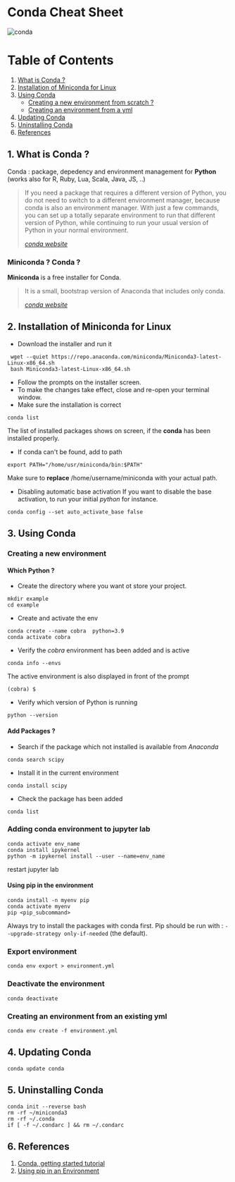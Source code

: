 ﻿
# Conda Cheat Sheet 

![conda](https://user-images.githubusercontent.com/62952163/198683845-f5706e8b-182e-407d-88fd-85eb97f6ad45.png)

# Table of Contents
1. [What is Conda ? ](#what)
2. [Installation of Miniconda for Linux](#installation)
3. [Using Conda](#usage)
   - [Creating a new environment from scratch ?](#newenv)
   - [Creating an environment from a yml](#yml)
4. [Updating Conda](#update)
5. [Uninstalling Conda](#uninstall)
6. [References](#references)


## 1. What is Conda ? <a name="what"></a>
Conda : package, depedency and environment management for **Python** (works also for R, Ruby, Lua, Scala, Java, JS, ..)

> If you need a package that requires a different version of Python, you do not need to switch to a different environment manager, because conda is also an environment manager. With just a few commands, you can set up a totally separate environment to run that different version of Python, while continuing to run your usual version of Python in your normal environment.
>
> <cite>[conda website](https://docs.conda.io/en/latest/miniconda.html)</cite>

### Miniconda ? Conda ? 
**Miniconda** is a free installer for Conda. 

> It is a small, bootstrap version of Anaconda that includes only conda.
>
> <cite>[conda website](https://docs.conda.io/en/latest/miniconda.html)<cite>

## 2. Installation of Miniconda for Linux <a name="installation"></a>

-  Download the installer and run it 
```{bash}
 wget --quiet https://repo.anaconda.com/miniconda/Miniconda3-latest-Linux-x86_64.sh
 bash Miniconda3-latest-Linux-x86_64.sh
```
- Follow the prompts on the installer screen. 
- To make the changes take effect, close and re-open your terminal window. 
- Make sure the installation is correct 
```{bash}
conda list 
```
The list of installed packages shows on screen, if the **conda** has been installed properly.

- If conda can't be found, add to path
```{bash}
export PATH="/home/usr/miniconda/bin:$PATH"
```
Make sure to **replace** /home/username/miniconda with your actual path.

- Disabling automatic base activation 
If you want to disable the base activation, to run your initial *python* for instance. 
```{bash}
conda config --set auto_activate_base false
```

## 3. Using Conda <a name="usage"></a>

### Creating a new environment <a name="newenv"></a>
#### Which Python ? 
- Create the directory where you want ot store your project.
```{bash}
mkdir example 
cd example
```
- Create and activate the env
```{bash}
conda create --name cobra  python=3.9
conda activate cobra
```
- Verify the *cobra* environment has been added and is active
```{bash}
conda info --envs
```
The active environment is also displayed in front of the prompt 
```{bash}
(cobra) $
```

- Verify which version of Python is running
```{bash}
python --version
```
#### Add Packages ? 
- Search if the package which not installed is available from *Anaconda*
```bash{bash}
conda search scipy
```
- Install it in the current environment
```{bash}
conda install scipy
```

- Check the package has been added
```{bash}
conda list
```
### Adding conda environment to jupyter lab
 ```{bash}
conda activate env_name
conda install ipykernel
python -m ipykernel install --user --name=env_name
 ```
 restart jupyter lab
 
#### Using pip in the environment
```{bash}
conda install -n myenv pip
conda activate myenv
pip <pip_subcommand>
```

Always try to install the packages with conda first.
Pip should be run with : `--upgrade-strategy only-if-needed` (the default).

### Export environment 
```{bash}
conda env export > environment.yml
```

### Deactivate the environment
```{bash}
conda deactivate
```
### Creating an environment from an existing yml <a name="yml"></a>
```{bash}
conda env create -f environment.yml
```

## 4. Updating Conda <a name="update"></a>
```{bash}
conda update conda
```

## 5. Uninstalling Conda <a name="uninstall"></a>
```{bash}
conda init --reverse bash
rm -rf ~/miniconda3
rm -rf ~/.conda
if [ -f ~/.condarc ] && rm ~/.condarc
```


## 6. References <a name="references"></a>
1. [Conda, getting started tutorial](https://conda.io/projects/conda/en/latest/user-guide/getting-started.html#managing-python)
2. [Using pip in an Environment](https://conda.io/projects/conda/en/latest/user-guide/tasks/manage-environments.html#using-pip-in-an-environment)
